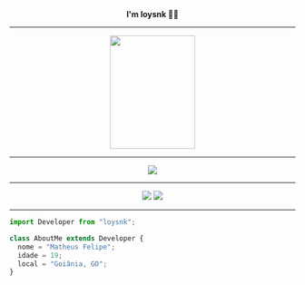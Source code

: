 <div align="center">
    <strong>I'm loysnk 👋🏻</strong>
    <hr>
    <img height="200px" width="150px" src="https://images-wixmp-ed30a86b8c4ca887773594c2.wixmp.com/f/c359dd66-9e20-4344-8d5d-0e2ef292d317/d4t4t8l-9a2dbc38-cdee-48a1-90c8-e844f7a23a8f.png?token=eyJ0eXAiOiJKV1QiLCJhbGciOiJIUzI1NiJ9.eyJzdWIiOiJ1cm46YXBwOjdlMGQxODg5ODIyNjQzNzNhNWYwZDQxNWVhMGQyNmUwIiwiaXNzIjoidXJuOmFwcDo3ZTBkMTg4OTgyMjY0MzczYTVmMGQ0MTVlYTBkMjZlMCIsIm9iaiI6W1t7InBhdGgiOiJcL2ZcL2MzNTlkZDY2LTllMjAtNDM0NC04ZDVkLTBlMmVmMjkyZDMxN1wvZDR0NHQ4bC05YTJkYmMzOC1jZGVlLTQ4YTEtOTBjOC1lODQ0ZjdhMjNhOGYucG5nIn1dXSwiYXVkIjpbInVybjpzZXJ2aWNlOmZpbGUuZG93bmxvYWQiXX0.0DqohEo1tRU2GNzploqd60S_ACwBeEcWF7fmT-HpwKc">
    <hr>
    <div align="center">
        <img src="https://skillicons.dev/icons?i=html,css,js"/>
    </div>
    <hr>
    <div align="center">
         <a href="https://discord.com/users/1173244265900556333"><img src="https://skillicons.dev/icons?i=discord"/></a>
         <a href="https://www.instagram.com/loysnk"><img src="https://skillicons.dev/icons?i=instagram"/></a>
    </div>
    <hr>
</div>

```js
import Developer from "loysnk";

class AboutMe extends Developer {
  nome = "Matheus Felipe";
  idade = 19;
  local = "Goiânia, GO";
}
```
